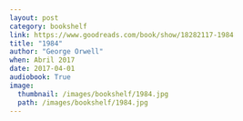 ```yaml
---
layout: post
category: bookshelf
link: https://www.goodreads.com/book/show/18282117-1984
title: "1984"
author: "George Orwell"
when: Abril 2017
date: 2017-04-01
audiobook: True
image:
  thumbnail: /images/bookshelf/1984.jpg
  path: /images/bookshelf/1984.jpg
---
```

